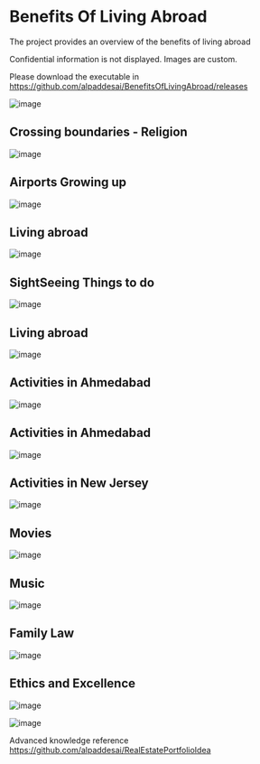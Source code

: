 # Benefits Of Living Abroad

The project provides an overview of the benefits of living abroad

Confidential information is not displayed. Images are custom.

Please download the executable in https://github.com/alpaddesai/BenefitsOfLivingAbroad/releases

![image](AdvantagesofLivingAbroad.png)

## Crossing boundaries - Religion
![image](Religion.jpg)

## Airports Growing up
![image](ChildHoodAirportsGrowingUp.jpg)

## Living abroad
![image](ChildhoodactivitiesinAmerica.jpg)

## SightSeeing Things to do
![image](SightSeeingThingsToDo.jpg)

## Living abroad
![image](ChildhoodBuildingRelationships.jpg)

## Activities in Ahmedabad
![image](ActivitiesinAhmedabad.jpg)

## Activities in Ahmedabad
![image](ActivitiesinAhmedabadFamily.jpg)

## Activities in New Jersey
![image](ActivitiesinNewJersey.jpg)

## Movies
![image](Movies.JPG)

## Music
![image](Music.JPG)

## Family Law
![image](FamilyLaw.jpg)

## Ethics and Excellence
![image](EthicsandExcellence.png)

![image](USCopyrightCertificate.png)

Advanced knowledge reference https://github.com/alpaddesai/RealEstatePortfolioIdea
